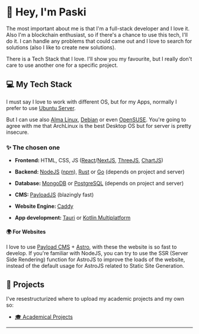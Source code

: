 
# <b>👋 Hey, I'm Paski</b>
The most important about me is that I'm a full-stack developer and I love it. Also I'm a blockchain enthusiast, so if there's a chance to use this tech, I'll do it. I can handle any problems that could came out and I love to search for solutions (also I like to create new solutions).

There is a Tech Stack that I love. I'll show you my favourite, but I really don't care to use another one for a specific project.

## <b>💻 My Tech Stack</b>
I must say I love to work with different OS, but for my Apps, normally I prefer to use [Ubuntu Server](https://ubuntu.com/server).

But I can use also [Alma Linux](https://almalinux.org/), [Debian](https://www.debian.org/) or even [OpenSUSE](https://www.opensuse.org/). You're going to agree with me that ArchLinux is the best Desktop OS but for server is pretty insecure.

### <b>✨ The chosen one</b>
- <b>Frontend: </b>HTML, CSS, JS ([React](https://react.dev/)/[NextJS](https://nextjs.org/), [ThreeJS](https://threejs.org/), [ChartJS](https://www.chartjs.org/))
- <b>Backend: </b>[NodeJS](https://nodejs.org/en) ([npm](https://www.npmjs.com/)), [Rust](https://www.rust-lang.org/) or [Go](https://go.dev/) (depends on project and server)
- <b>Database: </b>[MongoDB](https://www.mongodb.com/) or [PostgreSQL](https://www.postgresql.org/) (depends on project and server)
- <b>CMS: </b> [PayloadJS](https://payloadcms.com/) (blazingly fast)
- <b>Website Engine: </b> [Caddy](https://caddyserver.com/)

- <b>App development: </b> [Tauri](https://v2.tauri.app/) or [Kotlin Multiplatform](https://kotlinlang.org/)

#### <b>🌍 For Websites</b>
I love to use [Payload CMS](https://payloadcms.com/) + [Astro](https://astro.build/), with these the website is so fast to develop. If you're familiar with NodeJS, you can try to use the SSR (Server Side Rendering) function for AstroJS to improve the loads of the website, instead of the default usage for AstroJS related to Static Site Generation.

## <b>📁 Projects</b>
I've resestructurized where to upload my academic projects and my own so:
- [🎓 Academical Projects](https://github.com/PaskiOnSalesians)

---
